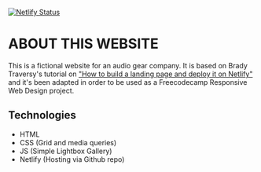 [![Netlify Status](https://api.netlify.com/api/v1/badges/8345bc1f-d110-4078-94f6-e0de261bd234/deploy-status)](https://app.netlify.com/sites/sadev-phono/deploys)

# ABOUT THIS WEBSITE
This is a fictional website for an audio gear company. It is based on Brady Traversy's tutorial on ["How to build a landing page and deploy it on Netlify"](https://www.youtube.com/watch?v=61R5kn_kYwY) and it's been adapted in order to be used as a Freecodecamp Responsive Web Design project.

## Technologies
* HTML
* CSS (Grid and media queries)
* JS (Simple Lightbox Gallery)
* Netlify (Hosting via Github repo)
